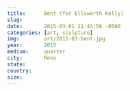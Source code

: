 ```yaml
---
title:  	Bent (for Ellsworth Kelly)
slug:		
date:   	2015-03-01 11:43:56 -0500
categories: [art, sculpture]
img:		art/2011-03-bent.jpg
year:		2015
medium:		quarter
city:		Reno
state:
country:
size:
---
```

